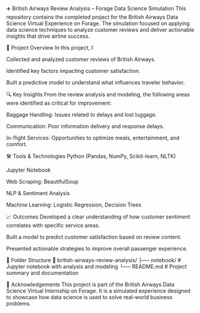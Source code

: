 ✈️ British Airways Review Analysis – Forage Data Science Simulation
This repository contains the completed project for the British Airways Data Science Virtual Experience on Forage. The simulation focused on applying data science techniques to analyze customer reviews and deliver actionable insights that drive airline success.

🧠 Project Overview
In this project, I:

Collected and analyzed customer reviews of British Airways.

Identified key factors impacting customer satisfaction.

Built a predictive model to understand what influences traveler behavior.


🔍 Key Insights
From the review analysis and modeling, the following areas were identified as critical for improvement:

Baggage Handling: Issues related to delays and lost luggage.

Communication: Poor information delivery and response delays.

In-flight Services: Opportunities to optimize meals, entertainment, and comfort.

🛠 Tools & Technologies
Python (Pandas, NumPy, Scikit-learn, NLTK)

Jupyter Notebook

Web Scraping: BeautifulSoup

NLP & Sentiment Analysis

Machine Learning: Logistic Regression, Decision Trees

📈 Outcomes
Developed a clear understanding of how customer sentiment correlates with specific service areas.

Built a model to predict customer satisfaction based on review content.

Presented actionable strategies to improve overall passenger experience.

📂 Folder Structure
📁 british-airways-review-analysis/
├── notebook/           # Jupyter notebook with analysis and modeling
└── README.md            # Project summary and documentation

📢 Acknowledgements
This project is part of the British Airways Data Science Virtual Internship on Forage. It is a simulated experience designed to showcase how data science is used to solve real-world business problems.
